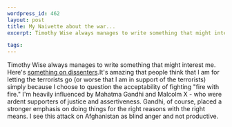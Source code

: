 ```yaml
--- 
wordpress_id: 462
layout: post
title: My Naivette about the war...
excerpt: Timothy Wise always manages to write something that might interest me.  Here's <a href="http://www.alternet.org/story.html?StoryID=11833">something on dissenters</a>.

tags: 
---
```


Timothy Wise always manages to write something that might interest me.  Here's <a href="http://www.alternet.org/story.html?StoryID=11833">something on dissenters</a>.<!--more-->It's amazing that people think that I am for letting the terrorists go (or worse that I am in support of the terrorists) simply because I choose to question the acceptability of fighting "fire with fire."  I'm heavily influenced by Mahatma Gandhi and Malcolm X - who were ardent supporters of justice and assertiveness.  Gandhi, of course, placed a stronger emphasis on doing things for the right reasons with the right means.  I see this attack on Afghanistan as blind anger and not productive.
